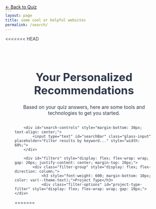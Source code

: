 ```yaml
---
layout: page
title: some cool or helpful websites
permalink: /search/
---
```


<<<<<<< HEAD
<link rel="stylesheet" href="/assets/css/themes.css">

<body>
    <a href="/howtodothat" class="glass-button" style="position: fixed; top: 20px; left: 20px; z-index: 1000;">← Back to Quiz</a>
    <div class="glass-container" style="max-width: 1200px; margin: 0 auto; padding: 30px;">
        <header style="text-align: center; margin-bottom: 30px;">
            <h1 style="color: var(--theme-primary); font-weight: 700; font-size: 2.5em;">Your Personalized Recommendations</h1>
            <p style="color: var(--theme-text-secondary); font-size: 1.1em;">Based on your quiz answers, here are some tools and technologies to get you started.</p>
        </header>

        <div id="search-controls" style="margin-bottom: 30px; text-align: center;">
            <input type="text" id="searchBar" class="glass-input" placeholder="Filter results by keyword..." style="width: 60%;">
        </div>
        
        <div id="filters" style="display: flex; flex-wrap: wrap; gap: 20px; justify-content: center; margin-top: 20px;">
            <div class="filter-group" style="display: flex; flex-direction: column;">
                <h3 style="font-weight: 600; margin-bottom: 10px; color: var(--theme-text);">Project Type</h3>
                <div class="filter-options" id="project-type-filter" style="display: flex; flex-wrap: wrap; gap: 10px;"></div>
=======
<!DOCTYPE html>
<html lang="en">
<head>
    <meta charset="UTF-8">
    <meta name="viewport" content="width=device-width, initial-scale=1.0">
    <title>Search - eosyn</title>
    <style>
        :root {
            /* Primary Color Palette */
            --primary-purple: #667eea;
            --primary-pink: #f093fb;
            --accent-blue: #4facfe;
            --accent-green: #43e97b;
            --accent-orange: #fa709a;
            
            /* Background Gradients */
            --gradient-primary: linear-gradient(135deg, var(--primary-purple) 0%, var(--primary-pink) 100%);
            --gradient-secondary: linear-gradient(135deg, var(--accent-blue) 0%, var(--accent-green) 100%);
            --gradient-warm: linear-gradient(135deg, var(--accent-orange) 0%, var(--primary-pink) 100%);
            
            /* Text Colors */
            --text-primary: #2d3748;
            --text-secondary: #4a5568;
            --text-light: #718096;
            --text-white: #ffffff;
            
            /* Background Colors */
            --bg-primary: #ffffff;
            --bg-secondary: #f7fafc;
            --bg-accent: #edf2f7;
            
            /* Border Colors */
            --border-primary: #e2e8f0;
            --border-accent: #cbd5e0;
            --border-pink: #ffb6c1;
            
            /* Shadow Colors */
            --shadow-light: rgba(0, 0, 0, 0.1);
            --shadow-medium: rgba(0, 0, 0, 0.2);
            --shadow-heavy: rgba(0, 0, 0, 0.3);
            
            /* Glass Effects */
            --glass-bg: rgba(255, 255, 255, 0.25);
            --glass-border: rgba(255, 255, 255, 0.3);
            --glass-shadow: rgba(0, 0, 0, 0.1);
            --text-accent: #667eea;
            
            /* Advanced Glass Effects */
            --glass-bevel: rgba(255, 255, 255, 0.4);
            --glass-inner-shadow: rgba(0, 0, 0, 0.1);
            --glass-highlight: rgba(255, 255, 255, 0.6);
            --glass-gradient-1: linear-gradient(135deg, rgba(255, 255, 255, 0.3) 0%, rgba(255, 255, 255, 0.1) 50%, rgba(255, 255, 255, 0.05) 100%);
            --glass-gradient-2: linear-gradient(45deg, rgba(255, 255, 255, 0.2) 0%, rgba(255, 255, 255, 0.05) 100%);
            --glass-gradient-3: linear-gradient(225deg, rgba(255, 255, 255, 0.15) 0%, rgba(255, 255, 255, 0.02) 100%);
            
            /* Chromatic Colors */
            --chromatic-purple: #667eea;
            --chromatic-pink: #f093fb;
            --chromatic-blue: #4facfe;
            --chromatic-green: #43e97b;
            --chromatic-orange: #fa709a;
            
            /* Gradient Colors */
            --gradient-delicious: linear-gradient(135deg, #ffd700 0%, #ffed4e 100%);
            --gradient-celestial: linear-gradient(135deg, #4fc3f7 0%, #29b6f6 100%);
            --gradient-aurora: linear-gradient(135deg, #ff6b6b 0%, #ffa726 100%);
            --gradient-retro: linear-gradient(135deg, #ff8a65 0%, #ff5722 100%);
            --gradient-zen: linear-gradient(135deg, #8bc34a 0%, #ff9800 100%);
            --gradient-eco: linear-gradient(135deg, #ff9800 0%, #ff5722 100%);
            --gradient-neon: linear-gradient(135deg, #ff5722 0%, #ff9800 100%);
        }

        /* Theme: C - Cosmic (Dark Theme) */
        [data-theme="c"] {
            --primary-purple: #667eea;
            --primary-pink: #f093fb;
            --accent-blue: #4facfe;
            --accent-green: #43e97b;
            --accent-orange: #fa709a;
            --text-primary: #ffffff;
            --text-secondary: #e0e0e0;
            --text-light: #bdbdbd;
            --bg-primary: #0a0a0a;
            --bg-secondary: #1a1a1a;
            --bg-accent: #2d2d2d;
            --border-primary: #404040;
            --border-accent: #555555;
            --gradient-primary: linear-gradient(135deg, #667eea 0%, #f093fb 100%);
            --gradient-secondary: linear-gradient(135deg, #4facfe 0%, #43e97b 100%);
            --border-pink: #f093fb;
            --text-accent: #667eea;
            --glass-bg: rgba(102, 126, 234, 0.25);
            --glass-border: rgba(102, 126, 234, 0.3);
            --text-white: #ffffff;
        }

        /* Theme: A - Aurora */
        [data-theme="a"] {
            --primary-purple: #ff6b6b;
            --primary-pink: #ffa726;
            --accent-blue: #ff7043;
            --accent-green: #ffb74d;
            --accent-orange: #ff8a65;
            --gradient-primary: linear-gradient(135deg, #ff6b6b 0%, #ffa726 100%);
            --gradient-secondary: linear-gradient(135deg, #ff7043 0%, #ffb74d 100%);
            --border-pink: #ffa726;
            --text-accent: #ff6b6b;
            --glass-bg: rgba(255, 107, 107, 0.25);
            --glass-border: rgba(255, 107, 107, 0.3);
            --text-primary: #2d3748;
            --text-secondary: #4a5568;
            --text-light: #718096;
            --text-white: #ffffff;
        }

        /* Theme: R - Rainbow */
        [data-theme="r"] {
            --primary-purple: #4fc3f7;
            --primary-pink: #29b6f6;
            --accent-blue: #26c6da;
            --accent-green: #4dd0e1;
            --accent-orange: #00bcd4;
            --gradient-primary: linear-gradient(135deg, #4fc3f7 0%, #29b6f6 100%);
            --gradient-secondary: linear-gradient(135deg, #26c6da 0%, #4dd0e1 100%);
            --border-pink: #29b6f6;
            --text-accent: #4fc3f7;
            --glass-bg: rgba(79, 195, 247, 0.25);
            --glass-border: rgba(79, 195, 247, 0.3);
            --text-primary: #2d3748;
            --text-secondary: #4a5568;
            --text-light: #718096;
            --text-white: #ffffff;
        }

        /* Theme: Z - Zenith */
        [data-theme="z"] {
            --primary-purple: #66bb6a;
            --primary-pink: #81c784;
            --accent-blue: #4caf50;
            --accent-green: #66bb6a;
            --accent-orange: #8bc34a;
            --gradient-primary: linear-gradient(135deg, #66bb6a 0%, #81c784 100%);
            --gradient-secondary: linear-gradient(135deg, #4caf50 0%, #66bb6a 100%);
            --border-pink: #81c784;
            --text-accent: #66bb6a;
            --glass-bg: rgba(102, 187, 106, 0.25);
            --glass-border: rgba(102, 187, 106, 0.3);
            --text-primary: #2d3748;
            --text-secondary: #4a5568;
            --text-light: #718096;
            --text-white: #ffffff;
        }

        /* Theme: E - Eclipse */
        [data-theme="e"] {
            --primary-purple: #9c27b0;
            --primary-pink: #e91e63;
            --accent-blue: #3f51b5;
            --accent-green: #4caf50;
            --accent-orange: #ff9800;
            --text-primary: #ffffff;
            --text-secondary: #e0e0e0;
            --text-light: #bdbdbd;
            --bg-primary: #1a1a1a;
            --bg-secondary: #2d2d2d;
            --bg-accent: #404040;
            --border-primary: #404040;
            --border-accent: #555555;
            --gradient-primary: linear-gradient(135deg, #9c27b0 0%, #e91e63 100%);
            --gradient-secondary: linear-gradient(135deg, #3f51b5 0%, #4caf50 100%);
            --border-pink: #e91e63;
            --text-accent: #e91e63;
            --glass-bg: rgba(233, 30, 99, 0.25);
            --glass-border: rgba(233, 30, 99, 0.3);
            --text-white: #ffffff;
        }

        /* Theme: N - Nebula */
        [data-theme="n"] {
            --primary-purple: #ff5722;
            --primary-pink: #ff9800;
            --accent-blue: #ff5722;
            --accent-green: #ff9800;
            --accent-orange: #ff5722;
            --gradient-primary: linear-gradient(135deg, #ff5722 0%, #ff9800 100%);
            --gradient-secondary: linear-gradient(135deg, #ff9800 0%, #ff5722 100%);
            --border-pink: #ff9800;
            --text-accent: #ff5722;
            --glass-bg: rgba(255, 87, 34, 0.25);
            --glass-border: rgba(255, 87, 34, 0.3);
            --text-primary: #2d3748;
            --text-secondary: #4a5568;
            --text-light: #718096;
            --text-white: #ffffff;
        }

        body {
            font-family: 'Segoe UI', Tahoma, Geneva, Verdana, sans-serif;
            margin: 0;
            padding: 20px;
            background: var(--gradient-primary);
            min-height: 100vh;
            color: var(--text-primary);
            transition: all 0.3s ease;
        }

        .container {
            max-width: 1200px;
            margin: 0 auto;
            background: var(--bg-primary);
            border-radius: 20px;
            padding: 30px;
            box-shadow: 0 20px 40px var(--shadow-medium);
            backdrop-filter: blur(10px);
            border: 1px solid rgba(255, 255, 255, 0.2);
            transition: all 0.3s ease;
        }

        .header {
            text-align: center;
            margin-bottom: 30px;
            background: var(--bg-secondary);
            border-radius: 20px;
            padding: 30px;
            border: 2px solid var(--border-primary);
            box-shadow: 0 10px 30px var(--shadow-medium);
            backdrop-filter: blur(10px);
        }

        .header h1 {
            color: var(--primary-purple);
            margin-bottom: 10px;
            background: var(--gradient-primary);
            -webkit-background-clip: text;
            -webkit-text-fill-color: transparent;
            background-clip: text;
            font-weight: 700;
            font-size: 2.5em;
        }

        .header p {
            color: var(--text-secondary);
            font-size: 1.1em;
            margin: 0;
        }

        .back-link {
            position: fixed;
            top: 20px;
            left: 20px;
            color: var(--text-white);
            text-decoration: none;
            font-size: 16px;
            background: var(--shadow-heavy);
            padding: 12px 20px;
            border-radius: 25px;
            transition: all 0.3s ease;
            backdrop-filter: blur(10px);
            border: 1px solid rgba(255, 255, 255, 0.2);
            z-index: 1000;
        }

        .back-link:hover {
            background: var(--gradient-primary);
            transform: translateY(-2px);
            box-shadow: 0 8px 20px var(--shadow-medium);
        }

        .search-section {
            margin-bottom: 30px;
        }

        .search-bar {
            width: 100%;
            padding: 12px 20px;
            border: 2px solid var(--glass-border);
            border-radius: 25px;
            font-size: 16px;
            background: var(--glass-bg);
            backdrop-filter: blur(10px);
            color: var(--text-primary);
            transition: all 0.3s ease;
            box-shadow: 0 4px 15px rgba(0, 0, 0, 0.1);
        }

        .search-bar:focus {
            outline: none;
            border-color: var(--text-accent);
            box-shadow: 0 0 0 3px rgba(102, 126, 234, 0.2);
            background: var(--glass-bg);
        }

        .search-bar::placeholder {
            color: var(--text-light);
        }

        .filters {
            display: flex;
            flex-wrap: wrap;
            gap: 15px;
            margin: 20px 0;
        }

        .filter-group {
            display: flex;
            align-items: center;
            gap: 8px;
            background: var(--glass-bg);
            padding: 8px 12px;
            border-radius: 20px;
            border: 1px solid var(--glass-border);
            backdrop-filter: blur(10px);
            transition: all 0.3s ease;
            box-shadow: 0 2px 10px rgba(0, 0, 0, 0.1);
        }

        .filter-group:hover {
            transform: translateY(-1px);
            box-shadow: 0 4px 15px rgba(0, 0, 0, 0.15);
            border-color: var(--text-accent);
        }

        .filter-group input[type="checkbox"] {
            accent-color: var(--text-accent);
        }

        .filter-group label {
            color: var(--text-accent);
            font-weight: 500;
            cursor: pointer;
        }

        .difficulty-filters {
            display: flex;
            flex-wrap: wrap;
            gap: 10px;
            margin-bottom: 20px;
        }

        .difficulty-btn {
            padding: 8px 16px;
            font-size: 14px;
            border-radius: 25px;
            cursor: pointer;
            font-weight: 500;
            transition: all 0.3s ease;
            border: 1px solid transparent;
            color: var(--text-white);
            text-shadow: 0 1px 2px rgba(0, 0, 0, 0.2);
            position: relative;
            overflow: hidden;
            box-shadow: 0 5px 15px rgba(0,0,0,0.2), inset 0 -1px 2px rgba(0,0,0,0.3);
            background: var(--gradient-button);
        }

        .difficulty-btn::before {
            content: '';
            position: absolute;
            top: -20px;
            left: -50px;
            width: 30px;
            height: 150%;
            background: linear-gradient(90deg, transparent, rgba(255, 255, 255, 0.4), transparent);
            transform: rotate(25deg);
            transition: all 0.6s ease;
        }
        
        .difficulty-btn:hover::before {
            left: calc(100% + 50px);
        }

        .difficulty-btn:hover {
            transform: translateY(-3px) scale(1.05);
            box-shadow: 0 10px 20px rgba(0, 0, 0, 0.15), inset 0 -1px 2px rgba(0,0,0,0.3);
        }

        .difficulty-btn:active {
            transform: translateY(1px) scale(1);
            box-shadow: 0 2px 5px rgba(0,0,0,0.2), inset 0 2px 5px rgba(0,0,0,0.4);
        }

        .difficulty-btn.active {
            box-shadow: 0 0 0 3px var(--accent), 0 5px 15px rgba(0,0,0,0.2), inset 0 -1px 2px rgba(0,0,0,0.3);
            transform: translateY(1px) scale(1);
        }

        .results-info {
            margin-bottom: 20px;
            color: var(--text-light);
            font-size: 14px;
        }

        .website-grid {
            display: grid;
            grid-template-columns: repeat(auto-fill, minmax(350px, 1fr));
            gap: 20px;
        }

        .website-card {
            border: 1px solid var(--glass-border);
            border-radius: 15px;
            padding: 20px;
            transition: all 0.3s ease;
            background: var(--glass-bg);
            backdrop-filter: blur(10px);
            position: relative;
            overflow: hidden;
            box-shadow: 0 4px 15px rgba(0, 0, 0, 0.1);
        }

        .website-card::before {
            content: '';
            position: absolute;
            top: 0;
            left: -100%;
            width: 100%;
            height: 100%;
            background: linear-gradient(90deg, transparent, rgba(255, 255, 255, 0.1), transparent);
            transition: left 0.6s;
        }

        .website-card:hover::before {
            left: 100%;
        }

        .website-card:hover {
            transform: translateY(-5px);
            box-shadow: 0 15px 35px var(--shadow-medium);
            border-color: var(--text-accent);
            background: var(--glass-bg);
        }

        .website-title {
            font-size: 18px;
            font-weight: 600;
            color: var(--text-primary);
            margin-bottom: 8px;
            text-decoration: none;
        }

        .website-title:hover {
            color: var(--primary-purple);
        }

        .website-description {
            color: var(--text-secondary);
            margin-bottom: 12px;
            line-height: 1.5;
        }

        .website-tags {
            display: flex;
            flex-wrap: wrap;
            gap: 6px;
        }

        .tag {
            background: var(--primary-purple);
            color: var(--text-white);
            padding: 4px 8px;
            border-radius: 12px;
            font-size: 12px;
            font-weight: 500;
        }

        .tag.personal { background: var(--accent-blue); }
        .tag.company { background: var(--accent-green); }
        .tag.tools { background: var(--accent-orange); }

        .difficulty-badge {
            padding: 4px 8px;
            border-radius: 12px;
            font-size: 12px;
            font-weight: 500;
            color: var(--text-white);
        }

        .difficulty-badge.beginner {
            background: #10b981;
        }

        .difficulty-badge.intermediate {
            background: #f59e0b;
        }

        .difficulty-badge.expert {
            background: #ef4444;
        }

        /* Personal Recommendation Styles */
        .personal-recommendation {
            background: linear-gradient(135deg, #ffd700 0%, #ffed4e 100%);
            color: #2d3748;
            padding: 4px 8px;
            border-radius: 12px;
            font-size: 12px;
            font-weight: 600;
            display: inline-flex;
            align-items: center;
            gap: 4px;
        }

        .star-rating {
            display: flex;
            align-items: center;
            gap: 2px;
            margin: 8px 0;
        }

        .star {
            color: #ffd700;
            font-size: 16px;
        }

        .star.empty {
            color: #e2e8f0;
        }

        .personal-review {
            background: var(--bg-accent);
            border-left: 3px solid var(--primary-purple);
            padding: 8px 12px;
            margin: 8px 0;
            border-radius: 0 8px 8px 0;
            font-size: 14px;
            line-height: 1.4;
            color: var(--text-secondary);
        }

        .personal-review::before {
            content: '"';
            font-size: 18px;
            color: var(--primary-purple);
            font-weight: bold;
        }

        .personal-review::after {
            content: '"';
            font-size: 18px;
            color: var(--primary-purple);
            font-weight: bold;
        }

        /* Theme Switcher */
        .theme-switcher {
            position: fixed;
            top: 20px;
            right: 20px;
            background: var(--bg-primary);
            border-radius: 15px;
            padding: 15px;
            box-shadow: 0 10px 30px var(--shadow-medium);
            border: 2px solid var(--border-primary);
            z-index: 1000;
            transition: all 0.3s ease;
            display: flex;
            flex-direction: column;
            align-items: center;
        }

        .gear-button {
            width: 50px;
            height: 50px;
            background: var(--bg-primary);
            border-radius: 50%;
            border: 2px solid var(--border-primary);
            cursor: pointer;
            display: flex;
            align-items: center;
            justify-content: center;
            font-size: 24px;
            color: var(--text-primary);
            transition: all 0.3s ease;
            box-shadow: 0 4px 12px var(--shadow-medium);
            margin-bottom: 10px;
        }

        .gear-button:hover {
            transform: rotate(90deg);
            background: var(--gradient-primary);
            color: var(--text-white);
            border-color: var(--primary-purple);
        }

        .theme-content {
            display: none;
            text-align: center;
        }

        .theme-switcher.show .theme-content {
            display: block;
        }

        .theme-switcher h3 {
            margin: 0 0 10px 0;
            color: var(--text-primary);
            font-size: 14px;
            text-align: center;
        }

        .theme-buttons {
            display: flex;
            gap: 8px;
            flex-wrap: wrap;
            justify-content: center;
            max-width: 200px;
        }

        .theme-btn {
            width: 30px;
            height: 30px;
            border-radius: 50%;
            border: 2px solid var(--border-primary);
            cursor: pointer;
            transition: all 0.3s ease;
            position: relative;
        }

        .theme-btn:hover {
            transform: scale(1.1);
            box-shadow: 0 4px 12px var(--shadow-medium);
        }

        .theme-btn.active {
            border-color: var(--accent);
            box-shadow: 0 0 0 3px var(--accent);
        }

        .theme-btn[data-theme="d"] { background: var(--gradient-delicious); }
        .theme-btn[data-theme="c"] { background: var(--gradient-celestial); }
        .theme-btn[data-theme="a"] { background: var(--gradient-aurora); }
        .theme-btn[data-theme="r"] { background: var(--gradient-retro); }
        .theme-btn[data-theme="z"] { background: var(--gradient-zen); }
        .theme-btn[data-theme="e"] { background: var(--gradient-eco); }
        .theme-btn[data-theme="n"] { background: var(--gradient-neon); }

        /* Cookie Consent */
        .cookie-consent {
            position: fixed;
            bottom: 20px;
            left: 20px;
            right: 20px;
            background: var(--bg-primary);
            border-radius: 15px;
            padding: 20px;
            box-shadow: 0 10px 30px var(--shadow-medium);
            border: 2px solid var(--border-primary);
            z-index: 1001;
            max-width: 500px;
            margin: 0 auto;
            display: none;
        }

        .cookie-consent.show {
            display: block;
        }

        .cookie-consent h3 {
            margin: 0 0 10px 0;
            color: var(--text-primary);
            font-size: 16px;
        }

        .cookie-consent p {
            margin: 0 0 15px 0;
            color: var(--text-secondary);
            font-size: 14px;
            line-height: 1.5;
        }

        .cookie-buttons {
            display: flex;
            gap: 10px;
            justify-content: flex-end;
        }

        .cookie-btn {
            padding: 8px 16px;
            font-size: 14px;
            border-radius: 25px;
            cursor: pointer;
            font-weight: 500;
            transition: all 0.3s ease;
            border: 1px solid transparent;
            color: var(--text-white);
            text-shadow: 0 1px 2px rgba(0, 0, 0, 0.2);
            position: relative;
            overflow: hidden;
            box-shadow: 0 5px 15px rgba(0,0,0,0.2), inset 0 -1px 2px rgba(0,0,0,0.3);
        }

        .cookie-btn::before {
            content: '';
            position: absolute;
            top: -20px;
            left: -50px;
            width: 30px;
            height: 150%;
            background: linear-gradient(90deg, transparent, rgba(255, 255, 255, 0.4), transparent);
            transform: rotate(25deg);
            transition: all 0.6s ease;
        }

        .cookie-btn:hover::before {
            left: calc(100% + 50px);
        }

        .cookie-btn:hover {
            transform: translateY(-3px) scale(1.05);
            box-shadow: 0 10px 20px rgba(0, 0, 0, 0.15), inset 0 -1px 2px rgba(0,0,0,0.3);
        }
        
        .cookie-btn:active {
            transform: translateY(1px) scale(1);
            box-shadow: 0 2px 5px rgba(0,0,0,0.2), inset 0 2px 5px rgba(0,0,0,0.4);
        }

        .cookie-btn.accept {
            background: var(--gradient-button);
        }

        .cookie-btn.reject {
            background: var(--bg-secondary);
            color: var(--text-primary);
            border: 2px solid var(--border-primary);
        }

        .cookie-btn:hover {
            transform: translateY(-2px);
            box-shadow: 0 4px 12px var(--shadow-medium);
        }

        @media (max-width: 768px) {
            .container {
                padding: 20px;
                margin: 10px;
            }
            
            .header {
                padding: 20px;
                margin-bottom: 20px;
            }
            
            .header h1 {
                font-size: 2em;
            }
            
            .website-grid {
                grid-template-columns: 1fr;
            }
            
            .theme-switcher {
                top: 10px;
                right: 10px;
                padding: 10px;
            }
            
            .gear-button {
                width: 45px;
                height: 45px;
                font-size: 20px;
            }
            
            .theme-buttons {
                gap: 5px;
                max-width: 180px;
            }
            
            .theme-btn {
                width: 25px;
                height: 25px;
            }
            
            .back-link {
                top: 10px;
                left: 10px;
                font-size: 14px;
                padding: 10px 15px;
            }
            
            .cookie-consent {
                left: 10px;
                right: 10px;
                bottom: 10px;
            }
            
            .cookie-buttons {
                flex-direction: column;
            }
        }

        /* Starfield Background */
        .starfield-container {
            position: fixed;
            top: 0;
            left: 0;
            width: 100%;
            height: 100%;
            z-index: -1;
            pointer-events: none;
            overflow: hidden;
        }

        .starfield-image {
            position: absolute;
            top: 0;
            left: 0;
            width: 100%;
            height: 100%;
            object-fit: cover;
            opacity: 0;
            transition: opacity 0.5s ease;
        }

        .starfield-image[data-image="stars"] {
            opacity: 0.05;
        }

        /* Theme-specific starfield images */
        [data-theme="c"] .starfield-image[data-image="stars"],
        [data-theme="a"] .starfield-image[data-image="clouds1"],
        [data-theme="r"] .starfield-image[data-image="clouds2"],
        [data-theme="e"] .starfield-image[data-image="clouds4"],
        [data-theme="z"] .starfield-image[data-image="stars"],
        [data-theme="n"] .starfield-image[data-image="stars"] {
            opacity: 0.05;
        }

        .starfield-image {
            opacity: 0;
        }

        /* Ticker Sections */
        .ticker-section {
            background: var(--glass-bg);
            border: 2px solid var(--glass-border);
            border-radius: 15px;
            padding: 20px;
            margin-bottom: 30px;
            backdrop-filter: blur(10px);
            position: relative;
            overflow: hidden;
            box-shadow: 0 4px 15px rgba(0, 0, 0, 0.1);
        }

        .ticker-section::before {
            content: '';
            position: absolute;
            top: 0;
            left: -100%;
            width: 100%;
            height: 100%;
            background: linear-gradient(90deg, transparent, rgba(255, 255, 255, 0.05), transparent);
            transition: left 0.8s;
        }

        .ticker-section:hover::before {
            left: 100%;
        }

        .ticker-section h3 {
            color: var(--text-accent);
            margin-bottom: 15px;
            font-size: 1.2rem;
            display: flex;
            align-items: center;
            gap: 10px;
            font-weight: 600;
        }

        .ticker-container {
            overflow: hidden;
            position: relative;
            height: 60px;
        }

        .ticker-track {
            display: flex;
            animation: ticker 30s linear infinite;
            gap: 40px;
        }

        .ticker-track:hover {
            animation-play-state: paused;
        }

        .ticker-item {
            background: var(--glass-bg);
            color: var(--text-accent);
            padding: 8px 16px;
            border-radius: 20px;
            white-space: nowrap;
            font-size: 14px;
            font-weight: 500;
            text-decoration: none;
            transition: all 0.3s ease;
            border: 1px solid var(--glass-border);
            backdrop-filter: blur(10px);
            position: relative;
            overflow: hidden;
            box-shadow: 0 4px 15px rgba(0, 0, 0, 0.1);
        }

        .ticker-item::before {
            content: '';
            position: absolute;
            top: 0;
            left: -100%;
            width: 100%;
            height: 100%;
            background: linear-gradient(90deg, transparent, rgba(255, 255, 255, 0.2), transparent);
            transition: left 0.5s;
        }

        .ticker-item:hover::before {
            left: 100%;
        }

        .ticker-item:hover {
            transform: translateY(-2px);
            box-shadow: 0 8px 20px var(--shadow-medium);
            background: var(--glass-bg);
            color: var(--text-primary);
            border-color: var(--text-accent);
        }

        @keyframes ticker {
            0% { transform: translateX(100%); }
            100% { transform: translateX(-100%); }
        }

        .ticker-track.social {
            animation-duration: 25s;
        }

        .ticker-track.forums {
            animation-duration: 35s;
        }
    </style>
</head>
<body>
    <!-- Starfield Background -->
    <div class="starfield-container">
        <img src="https://upload.wikimedia.org/wikipedia/commons/e/e4/StarfieldSimulation.gif" alt="Starfield Simulation" class="starfield-image" data-image="stars">
        <img src="https://i.pinimg.com/originals/60/ad/28/60ad28e7dfa78920e0bbf782053b040a.gif" alt="Animated GIF" class="starfield-image" data-image="clouds1">
        <img src="https://i.pinimg.com/originals/74/8e/75/748e75ec3a7fe0b13bff7c282b458e3e.gif" alt="Animated GIF" class="starfield-image" data-image="clouds2">
        <img src="https://i.gifer.com/23dZ.gif" alt="Animated GIF" class="starfield-image" data-image="clouds4">
    </div>

    <a href="/" class="back-link">← Back to Home</a>
    
    <div class="container">
        <div class="header">
            <h1 class="chromatic-text">Discover</h1>
            <p>Find interesting websites and tools</p>
        </div>

        <div class="search-section">
            <input type="text" class="search-bar" id="searchBar" placeholder="Search websites...">
            
            <div class="filters">
                <div class="filter-group">
                    <input type="checkbox" id="personal" checked>
                    <label for="personal">Personal</label>
                </div>
                <div class="filter-group">
                    <input type="checkbox" id="company" checked>
                    <label for="company">Company</label>
                </div>
                <div class="filter-group">
                    <input type="checkbox" id="tools" checked>
                    <label for="tools">Tools</label>
                </div>
                <div class="filter-group">
                    <input type="checkbox" id="documentation" checked>
                    <label for="documentation">Documentation</label>
                </div>
                <div class="filter-group">
                    <input type="checkbox" id="repository" checked>
                    <label for="repository">Repository</label>
                </div>
                <div class="filter-group">
                    <input type="checkbox" id="personalRecommendation">
                    <label for="personalRecommendation">Has eosyn used this?</label>
                </div>
>>>>>>> d9edde2bf9ec4a8cd666404e256a939608e51d95
            </div>
            <div class="filter-group" style="display: flex; flex-direction: column;">
                <h3 style="font-weight: 600; margin-bottom: 10px; color: var(--theme-text);">Features</h3>
                <div class="filter-options" id="features-filter" style="display: flex; flex-wrap: wrap; gap: 10px;"></div>
            </div>
            <div class="filter-group" style="display: flex; flex-direction: column;">
                <h3 style="font-weight: 600; margin-bottom: 10px; color: var(--theme-text);">Learning Style</h3>
                <div class="filter-options" id="learning-style-filter" style="display: flex; flex-wrap: wrap; gap: 10px;"></div>
            </div>
            <div class="filter-group" style="display: flex; flex-direction: column;">
                <h3 style="font-weight: 600; margin-bottom: 10px; color: var(--theme-text);">Results Speed</h3>
                <div class="filter-options" id="results-speed-filter" style="display: flex; flex-wrap: wrap; gap: 10px;"></div>
            </div>
        </div>

<<<<<<< HEAD
        <div id="results-container" style="display: grid; grid-template-columns: repeat(auto-fill, minmax(300px, 1fr)); gap: 25px;">
            <!-- Results will be dynamically inserted here -->
=======
        <!-- Social Websites Ticker -->
        <div class="ticker-section">
            <h3>Social Websites</h3>
            <div class="ticker-container">
                <div class="ticker-track social">
                    <a href="https://twitter.com" class="ticker-item" target="_blank">Twitter</a>
                    <a href="https://discord.com" class="ticker-item" target="_blank">Discord</a>
                    <a href="https://youtube.com" class="ticker-item" target="_blank">YouTube</a>
                    <a href="https://twitch.tv" class="ticker-item" target="_blank">Twitch</a>
                    <a href="https://github.com" class="ticker-item" target="_blank">GitHub</a>
                    <a href="https://dev.to" class="ticker-item" target="_blank">Dev.to</a>
                    <a href="https://dribbble.com" class="ticker-item" target="_blank">Dribbble</a>
                    <a href="https://behance.net" class="ticker-item" target="_blank">Behance</a>
                    <a href="https://pinterest.com" class="ticker-item" target="_blank">Pinterest</a>
                    <a href="https://medium.com" class="ticker-item" target="_blank">Medium</a>
                    <a href="https://hashnode.com" class="ticker-item" target="_blank">Hashnode</a>
                </div>
            </div>
        </div>

        <!-- Forums Ticker -->
        <div class="ticker-section">
            <h3>Forums & Communities</h3>
            <div class="ticker-container">
                <div class="ticker-track forums">
                    <a href="https://stackoverflow.com" class="ticker-item" target="_blank">Stack Overflow</a>
                    <a href="https://reddit.com/r/art" class="ticker-item" target="_blank">r/art</a>
                </div>
            </div>
        </div>

        <div class="website-grid" id="websiteGrid">
            <!-- Websites will be populated here -->
        </div>
    </div>


    <!-- Cookie Consent -->
    <div class="cookie-consent" id="cookieConsent">
        <h3>Cookie Notice</h3>
        <p>This website uses cookies to save your theme preference and improve your experience. We only store your theme choice and don't track any personal information.</p>
        <div class="cookie-buttons">
            <button class="cookie-btn reject" onclick="rejectCookies()">Reject</button>
            <button class="cookie-btn accept" onclick="acceptCookies()">Accept</button>
>>>>>>> d9edde2bf9ec4a8cd666404e256a939608e51d95
        </div>
    </div>

    <script>
<<<<<<< HEAD
        const toolsData = [
            // Your tools data here
        ];
=======
    // list of websites, not really a "database" xdddd -eos


    
    const websites = [
        {
            title: "GitHub",
            description: "The world's leading software development platform",
            url: "https://github.com",
            tags: ["tools", "company", "documentation"],
            difficulty: "beginner",
            functions: ["code-storage", "version-control", "collaboration", "project-management", "open-source", "deployment", "ci-cd", "code-review"],
            personalRecommendation: false,
            starRating: null,
            personalReview: null
        },
        {
            title: "Stack Overflow",
            description: "Where developers learn, share, & build careers",
            url: "https://stackoverflow.com",
            tags: ["tools", "company", "documentation"],
            difficulty: "beginner",
            functions: ["q&a", "problem-solving", "learning", "community", "debugging", "troubleshooting", "code-examples"],
            personalRecommendation: false,
            starRating: null,
            personalReview: null
        },
        {
            title: "CSS-Tricks",
            description: "Tips, tricks, and techniques for CSS",
            url: "https://css-tricks.com",
            tags: ["personal", "tools", "documentation"],
            difficulty: "beginner",
            functions: ["css-learning", "tutorials", "examples", "reference", "frontend", "styling", "layout", "responsive-design"],
            personalRecommendation: false,
            starRating: null,
            personalReview: null
        },
        {
            title: "Smashing Magazine",
            description: "For professional web designers and developers",
            url: "https://www.smashingmagazine.com",
            tags: ["company", "tools", "documentation"],
            difficulty: "intermediate",
            functions: ["web-design", "tutorials", "articles", "resources", "ux-ui", "accessibility", "performance", "best-practices"],
            personalRecommendation: false,
            starRating: null,
            personalReview: null
        },
        {
            title: "A List Apart",
            description: "For people who make websites",
            url: "https://alistapart.com",
            tags: ["company", "tools", "documentation"],
            difficulty: "intermediate",
            functions: ["web-standards", "best-practices", "articles", "learning", "accessibility", "semantic-html", "css", "javascript"]
        },
        {
            title: "Codrops",
            description: "Creative front-end resources and inspiration",
            url: "https://tympanus.net/codrops",
            tags: ["personal", "tools", "documentation"],
            difficulty: "expert",
            functions: ["inspiration", "experiments", "tutorials", "creative-coding", "animations", "interactions", "css-effects", "javascript-effects"]
        },
        {
            title: "Figma",
            description: "The collaborative interface design tool",
            url: "https://www.figma.com",
            tags: ["company", "tools"],
            difficulty: "beginner",
            functions: ["design", "prototyping", "collaboration", "ui-ux", "wireframing", "design-systems", "components", "plugins"]
        },
        {
            title: "Notion",
            description: "All-in-one workspace for notes, docs, and collaboration",
            url: "https://www.notion.so",
            tags: ["company", "tools"],
            difficulty: "beginner",
            functions: ["note-taking", "project-management", "collaboration", "organization", "documentation", "databases", "templates", "knowledge-base"]
        },
        {
            title: "Linear",
            description: "Issue tracking tool for high-performance teams",
            url: "https://linear.app",
            tags: ["company", "tools"],
            difficulty: "beginner",
            functions: ["project-management", "issue-tracking", "team-collaboration", "roadmaps", "sprints", "kanban", "agile"]
        },
        {
            title: "W3Schools",
            description: "Web development learning platform with tutorials and references",
            url: "https://www.w3schools.com",
            tags: ["tools", "company", "documentation"],
            difficulty: "beginner",
            functions: ["learning", "tutorials", "reference", "examples", "html", "css", "javascript", "sql", "python", "php"]
        },
        {
            title: "freeCodeCamp",
            description: "Learn to code for free with interactive tutorials",
            url: "https://www.freecodecamp.org",
            tags: ["tools", "company", "documentation"],
            difficulty: "intermediate",
            functions: ["learning", "interactive-tutorials", "certification", "projects", "html-css", "javascript", "react", "nodejs", "databases"]
        },
        {
            title: "MDN Web Docs",
            description: "The Mozilla Developer Network - comprehensive web documentation",
            url: "https://developer.mozilla.org",
            tags: ["tools", "company", "documentation"],
            difficulty: "intermediate",
            functions: ["documentation", "reference", "tutorials", "web-standards", "html", "css", "javascript", "apis", "web-apis"]
        },
        {
            title: "React Documentation",
            description: "Official React documentation and tutorials",
            url: "https://react.dev",
            tags: ["tools", "company", "documentation"],
            difficulty: "intermediate",
            functions: ["documentation", "tutorials", "examples", "reference", "react", "hooks", "components", "state-management"]
        },
        {
            title: "Vue.js",
            description: "Progressive JavaScript framework",
            url: "https://vuejs.org",
            tags: ["tools", "company", "documentation"],
            difficulty: "intermediate",
            functions: ["framework", "documentation", "tutorials", "examples", "vue", "components", "composition-api", "ecosystem"]
        },
        {
            title: "TypeScript",
            description: "Typed JavaScript for better development",
            url: "https://www.typescriptlang.org",
            tags: ["tools", "company", "documentation"],
            difficulty: "intermediate",
            functions: ["programming-language", "type-safety", "documentation", "compiler", "javascript", "static-analysis", "ide-support", "refactoring"]
        },
        {
            title: "Vercel",
            description: "Frontend deployment platform",
            url: "https://vercel.com",
            tags: ["tools", "company"],
            difficulty: "beginner",
            functions: ["deployment", "hosting", "serverless", "ci-cd", "edge-functions", "domains", "analytics", "preview-deployments"]
        },
        {
            title: "Netlify",
            description: "Web hosting and deployment platform",
            url: "https://netlify.com",
            tags: ["tools", "company"],
            difficulty: "beginner",
            functions: ["deployment", "hosting", "forms", "cms", "functions", "redirects", "headers", "build-tools"]
        },
        {
            title: "Firebase",
            description: "Backend-as-a-Service by Google",
            url: "https://firebase.google.com",
            tags: ["tools", "company"],
            difficulty: "intermediate",
            functions: ["backend-as-a-service", "authentication", "database", "hosting", "cloud-functions", "analytics", "messaging", "storage"]
        },
        {
            title: "MongoDB",
            description: "Document database for modern applications",
            url: "https://www.mongodb.com",
            tags: ["tools", "company", "documentation"],
            difficulty: "intermediate",
            functions: ["database", "nosql", "data-storage", "scalability", "aggregation", "indexing", "replication", "sharding"]
        },
        {
            title: "Node.js",
            description: "JavaScript runtime for server-side development",
            url: "https://nodejs.org",
            tags: ["tools", "company", "documentation"],
            difficulty: "intermediate",
            functions: ["runtime", "server-side", "npm", "javascript", "event-driven", "non-blocking", "package-management", "ecosystem"]
        },
        {
            title: "Express.js",
            description: "Web framework for Node.js",
            url: "https://expressjs.com",
            tags: ["tools", "company", "documentation"],
            difficulty: "intermediate",
            functions: ["web-framework", "api", "middleware", "routing", "nodejs", "http-server", "static-files", "templating"]
        },
        {
            title: "Next.js",
            description: "React framework for production",
            url: "https://nextjs.org",
            tags: ["tools", "company", "documentation"],
            difficulty: "expert",
            functions: ["react-framework", "ssr", "ssg", "routing", "api-routes", "image-optimization", "performance", "deployment"]
        },
        {
            title: "Tailwind CSS",
            description: "Utility-first CSS framework",
            url: "https://tailwindcss.com",
            tags: ["tools", "company", "documentation"],
            difficulty: "beginner",
            functions: ["css-framework", "utility-classes", "responsive-design", "customization", "components", "dark-mode", "purge-css", "jit-compiler"]
        },
        {
            title: "Git",
            description: "Version control system",
            url: "https://git-scm.com",
            tags: ["tools", "company", "documentation"],
            difficulty: "intermediate",
            functions: ["version-control", "collaboration", "branching", "history", "merging", "stashing", "rebase", "hooks"]
        },
        {
            title: "Postman",
            description: "API development platform",
            url: "https://www.postman.com",
            tags: ["tools", "company"],
            difficulty: "beginner",
            functions: ["api", "testing", "development", "documentation", "collections", "environments", "automation", "collaboration"]
        },
        {
            title: "Can I Use",
            description: "Browser compatibility tables",
            url: "https://caniuse.com",
            tags: ["tools", "personal"],
            difficulty: "beginner",
            functions: ["browser-support", "compatibility", "reference", "web-standards", "css", "javascript", "html", "apis"]
        },
        {
            title: "Web.dev",
            description: "Modern web development guide by Google",
            url: "https://web.dev",
            tags: ["tools", "company", "documentation"],
            difficulty: "intermediate",
            functions: ["web-development", "performance", "pwa", "accessibility", "seo", "best-practices", "tutorials", "analysis"]
        },
        {
            title: "Angular",
            description: "Full-featured framework for building applications",
            url: "https://angular.io",
            tags: ["tools", "company", "documentation"],
            difficulty: "expert",
            functions: ["framework", "documentation", "tutorials", "cli-tools", "typescript", "dependency-injection", "routing", "forms"]
        },
        {
            title: "Flutter",
            description: "Cross-platform UI toolkit",
            url: "https://flutter.dev",
            tags: ["tools", "company", "documentation"],
            difficulty: "expert",
            functions: ["mobile-development", "cross-platform", "ui-framework", "hot-reload", "dart", "widgets", "state-management", "packages"]
        },
        {
            title: "Socket.io",
            description: "Real-time communication library",
            url: "https://socket.io",
            tags: ["tools", "company", "documentation"],
            difficulty: "expert",
            functions: ["real-time", "websockets", "communication", "api", "chat", "gaming", "collaboration", "live-updates"]
        },
        {
            title: "PostgreSQL",
            description: "Advanced open-source database",
            url: "https://www.postgresql.org",
            tags: ["tools", "company", "documentation"],
            difficulty: "intermediate",
            functions: ["database", "sql", "data-storage", "scalability", "acid-compliance", "json-support", "full-text-search", "extensions"]
        },
        {
            title: "Tauri",
            description: "Desktop app framework",
            url: "https://tauri.app",
            tags: ["tools", "company", "documentation"],
            difficulty: "expert",
            functions: ["desktop-apps", "cross-platform", "performance", "security", "rust", "webview", "native-apis", "bundling"]
        },
        {
            title: "Electron",
            description: "Cross-platform desktop apps with web technologies",
            url: "https://www.electronjs.org",
            tags: ["tools", "company", "documentation"],
            difficulty: "expert",
            functions: ["desktop-apps", "cross-platform", "web-technologies", "packaging", "distribution", "auto-updater", "native-modules", "chromium"]
        },
        {
            title: "Docker",
            description: "Containerization platform",
            url: "https://www.docker.com",
            tags: ["tools", "company", "documentation"],
            difficulty: "expert",
            functions: ["containerization", "deployment", "devops", "microservices", "orchestration", "images", "volumes", "networking"]
        },
        {
            title: "AWS",
            description: "Cloud computing platform",
            url: "https://aws.amazon.com",
            tags: ["tools", "company", "documentation"],
            difficulty: "expert",
            functions: ["cloud-computing", "hosting", "storage", "ai-ml", "serverless", "containers", "databases", "security"]
        },
        {
            title: "Google Cloud",
            description: "Cloud computing services",
            url: "https://cloud.google.com",
            tags: ["tools", "company", "documentation"],
            difficulty: "expert",
            functions: ["cloud-computing", "hosting", "storage", "ai-ml", "kubernetes", "bigquery", "firestore", "functions"]
        },
        {
            title: "Unity",
            description: "Game development platform",
            url: "https://unity.com",
            tags: ["tools", "company", "documentation"],
            difficulty: "expert",
            functions: ["game-development", "3d", "2d", "cross-platform", "physics", "animation", "audio", "asset-store"]
        },
        {
            title: "Unreal Engine",
            description: "3D creation tool for games and visualization",
            url: "https://www.unrealengine.com",
            tags: ["tools", "company", "documentation"],
            difficulty: "expert",
            functions: ["game-development", "3d", "visualization", "vr-ar", "blueprints", "materials", "lighting", "cinematics"]
        },
        {
            title: "CodePen",
            description: "Frontend code playground",
            url: "https://codepen.io",
            tags: ["tools", "personal"],
            difficulty: "beginner",
            functions: ["code-editor", "frontend", "css", "javascript", "html", "inspiration", "showcase", "learning"]
        },
        {
            title: "Glitch",
            description: "Friendly coding community and platform",
            url: "https://glitch.com",
            tags: ["tools", "company"],
            difficulty: "beginner",
            functions: ["code-editor", "deployment", "collaboration", "learning", "web-development", "javascript", "nodejs", "community"]
        },
        {
            title: "Replit",
            description: "Collaborative browser IDE",
            url: "https://replit.com",
            tags: ["tools", "company"],
            difficulty: "beginner",
            functions: ["code-editor", "deployment", "collaboration", "learning", "web-development", "python", "javascript", "education"]
        },
        {
            title: "Stripe",
            description: "Payment processing platform",
            url: "https://stripe.com",
            tags: ["tools", "company", "documentation"],
            difficulty: "intermediate",
            functions: ["payments", "e-commerce", "api", "security", "subscriptions", "invoicing", "taxes", "fraud-prevention"]
        },
        {
            title: "Expo",
            description: "React Native platform",
            url: "https://expo.dev",
            tags: ["tools", "company", "documentation"],
            difficulty: "expert",
            functions: ["mobile-development", "react-native", "deployment", "testing", "sdk", "cli", "ejected", "managed-workflow"]
        },
        {
            title: "Cursor",
            description: "AI-powered code editor",
            url: "https://cursor.sh",
            tags: ["tools", "company"],
            difficulty: "beginner",
            functions: ["code-editor", "ai-assistance", "debugging", "learning", "chat", "code-generation", "refactoring", "explanation"]
        },
        {
            title: "Wisk",
            description: "Modern Notion alternative",
            url: "https://wisk.cc",
            tags: ["tools", "personal"],
            difficulty: "beginner",
            functions: ["note-taking", "project-management", "collaboration", "organization", "documentation", "databases", "templates", "knowledge-base"]
        },
        {
            title: "cameronsworld",
            description: "Web aesthetic archive and inspiration",
            url: "https://cameronsworld.net",
            tags: ["personal", "tools"],
            difficulty: "beginner",
            functions: ["inspiration", "web-aesthetics", "archive", "retro-web", "design-inspiration", "creative-coding"]
        },
        {
            title: "everything2",
            description: "Collaborative writing and knowledge base",
            url: "https://everything2.com",
            tags: ["personal", "tools"],
            difficulty: "beginner",
            functions: ["collaborative-writing", "knowledge-base", "community", "articles", "learning", "reference"]
        },
        {
            title: "codespaced.com",
            description: "Development platform and tools",
            url: "https://codespaced.com",
            tags: ["tools", "company"],
            difficulty: "beginner",
            functions: ["development-platform", "tools", "coding", "productivity"]
        },
        {
            title: "strwb.com",
            description: "Personal website and portfolio",
            url: "https://strwb.com",
            tags: ["personal", "tools"],
            difficulty: "beginner",
            functions: ["portfolio", "personal-site", "inspiration", "web-design"]
        },
        {
            title: "cyb3r17.space",
            description: "Personal portfolio with ML focus",
            url: "https://cyb3r17.space",
            tags: ["personal", "tools"],
            difficulty: "expert",
            functions: ["portfolio", "machine-learning", "personal-site", "ai", "research"]
        },
        {
            title: "Wayback Machine",
            description: "Internet archive and historical web snapshots",
            url: "https://web.archive.org",
            tags: ["tools", "company"],
            difficulty: "beginner",
            functions: ["archive", "historical-data", "web-history", "research", "reference"]
        },
        {
            title: "Archive.today",
            description: "Web archiving service",
            url: "https://archive.today",
            tags: ["tools", "personal"],
            difficulty: "beginner",
            functions: ["archive", "web-snapshots", "research", "reference", "historical-data"]
        },
        {
            title: "GitLab",
            description: "DevOps platform and Git repository manager",
            url: "https://gitlab.com",
            tags: ["tools", "company", "repository"],
            difficulty: "intermediate",
            functions: ["version-control", "ci-cd", "devops", "collaboration", "project-management", "deployment"]
        },
        {
            title: "Bitbucket",
            description: "Git code hosting and collaboration platform",
            url: "https://bitbucket.org",
            tags: ["tools", "company", "repository"],
            difficulty: "intermediate",
            functions: ["version-control", "collaboration", "project-management", "code-review", "deployment"]
        },
        {
            title: "Hacker News",
            description: "Social news website focusing on computer science and entrepreneurship",
            url: "https://news.ycombinator.com",
            tags: ["tools", "personal"],
            difficulty: "beginner",
            functions: ["news", "community", "programming", "technology", "discussion", "startups"]
        },
        {
            title: "Convert Tool",
            description: "CLI tool for image conversion and markdown to PDF by @SuleDevSec",
            url: "https://github.com/Sule57/convert",
            tags: ["tools", "repository"],
            difficulty: "expert",
            functions: ["cli-tool", "image-conversion", "markdown", "pdf", "utilities"],
            personalRecommendation: true,
            starRating: 4,
            personalReview: "Vibe-coded but functional CLI tool for quick conversions. Great for batch processing!"
        }
    ];
>>>>>>> d9edde2bf9ec4a8cd666404e256a939608e51d95

        document.addEventListener('DOMContentLoaded', () => {
            const searchBar = document.getElementById('searchBar');
            searchBar.addEventListener('input', filterResults);
            
            populateFiltersFromUrl();
            setupFilterListeners();
            filterResults();
        });
<<<<<<< HEAD

        function getUrlParams() {
            const params = new URLSearchParams(window.location.search);
            return {
                projectType: params.get('projectType'),
                features: params.getAll('features'),
                learningStyle: params.get('learningStyle'),
                resultsSpeed: params.get('resultsSpeed')
            };
=======
        document.querySelector(`[data-theme="${theme}"]`).classList.add('active');
        
        // Save theme preference ONLY if cookies are accepted
        if (getCookie('cookiesAccepted') === 'true') {
            setCookie('theme', theme, 365);
>>>>>>> d9edde2bf9ec4a8cd666404e256a939608e51d95
        }

<<<<<<< HEAD
        function populateFiltersFromUrl() {
            const { projectType, features, learningStyle, resultsSpeed } = getUrlParams();
            const filters = {
                'project-type-filter': projectType ? [projectType] : [],
                'features-filter': features,
                'learning-style-filter': learningStyle ? [learningStyle] : [],
                'results-speed-filter': resultsSpeed ? [resultsSpeed] : []
            };

            for (const [filterId, values] of Object.entries(filters)) {
                const container = document.getElementById(filterId);
                if (container) {
                    const allOptions = new Set(toolsData.flatMap(tool => tool.tags));
                    const relevantOptions = Array.from(allOptions).filter(option => {
                        if (filterId === 'project-type-filter') return ["Web Application", "Mobile App", "Desktop Application", "API/Backend Service", "Game"].includes(option);
                        if (filterId === 'features-filter') return ["User Accounts & Login", "Store Data", "Real-time Updates", "Handle Media", "Process Payments", "Simple Content"].includes(option);
                        if (filterId === 'learning-style-filter') return ["Video Tutorials", "Interactive Courses", "Documentation", "Community Learning"].includes(option);
                        if (filterId === 'results-speed-filter') return ["Quick & Simple", "Balanced Pace", "Deep Dive"].includes(option);
                        return false;
                    });
                    
                    relevantOptions.forEach(optionText => {
                        const optionEl = document.createElement('span');
                        optionEl.className = 'glass-badge';
                        optionEl.dataset.value = optionText;
                        optionEl.textContent = optionText;
                        if (values.includes(optionText)) {
                            optionEl.classList.add('primary');
                        }
                        container.appendChild(optionEl);
                    });
=======
    function loadTheme() {
        // Only load theme from cookie if cookies are accepted
        if (getCookie('cookiesAccepted') === 'true') {
            const savedTheme = getCookie('theme');
            if (savedTheme) {
                setTheme(savedTheme);
            } else {
                setTheme('a');
            }
        } else {
            // Set default theme to "a" if no cookies accepted
            setTheme('a');
        }
    }

    // Cookie consent management
    function showCookieConsent() {
        if (!getCookie('cookiesAccepted') && !getCookie('cookiesRejected')) {
            document.getElementById('cookieConsent').classList.add('show');
        }
    }

    function acceptCookies() {
        setCookie('cookiesAccepted', 'true', 365);
        document.getElementById('cookieConsent').classList.remove('show');
        
        // Save current theme preference
        const currentTheme = document.documentElement.getAttribute('data-theme') || 'a';
        setCookie('theme', currentTheme, 365);
    }

    function rejectCookies() {
        setCookie('cookiesRejected', 'true', 365);
        document.getElementById('cookieConsent').classList.remove('show');
        
        // Clear any existing theme cookie
        deleteCookie('theme');
    }

    // Search and filter functionality
    function filterWebsites() {
        const searchTerm = document.getElementById('searchBar').value.toLowerCase();
        const personalFilter = document.getElementById('personal').checked;
        const companyFilter = document.getElementById('company').checked;
        const toolsFilter = document.getElementById('tools').checked;
        const documentationFilter = document.getElementById('documentation').checked;
        const repositoryFilter = document.getElementById('repository').checked;
        const personalRecommendationFilter = document.getElementById('personalRecommendation').checked;
        const selectedDifficulty = document.querySelector('.difficulty-btn.active').getAttribute('data-difficulty');
        
        const filteredWebsites = websites.filter(website => {
            const matchesSearch = website.title.toLowerCase().includes(searchTerm) || 
                                 website.description.toLowerCase().includes(searchTerm);
            
            const matchesPersonal = personalFilter && website.tags.includes('personal');
            const matchesCompany = companyFilter && website.tags.includes('company');
            const matchesTools = toolsFilter && website.tags.includes('tools');
            const matchesDocumentation = documentationFilter && website.tags.includes('documentation');
            const matchesRepository = repositoryFilter && website.tags.includes('repository');
            const matchesPersonalRecommendation = personalRecommendationFilter ? website.personalRecommendation : true;
            const matchesDifficulty = !selectedDifficulty || website.difficulty === selectedDifficulty;
            
            return matchesSearch && (matchesPersonal || matchesCompany || matchesTools || matchesDocumentation || matchesRepository) && matchesDifficulty && matchesPersonalRecommendation;
        });
        
        displayWebsites(filteredWebsites);
        updateResultsInfo(filteredWebsites.length);
    }

    function displayWebsites(websitesToShow) {
        const grid = document.getElementById('websiteGrid');
        grid.innerHTML = '';
        
        websitesToShow.forEach(website => {
            const card = document.createElement('div');
            card.className = 'website-card';
            
            let personalBadge = '';
            let starRating = '';
            let personalReview = '';
            
            if (website.personalRecommendation) {
                personalBadge = '<span class="personal-recommendation">⭐ eosyn has used this</span>';
                if (website.starRating) {
                    starRating = renderStarRating(website.starRating);
                }
                if (website.personalReview) {
                    personalReview = `<div class="personal-review">${website.personalReview}</div>`;
>>>>>>> d9edde2bf9ec4a8cd666404e256a939608e51d95
                }
            }
        }

<<<<<<< HEAD
        function setupFilterListeners() {
            document.querySelectorAll('.glass-badge').forEach(option => {
                option.addEventListener('click', () => {
                    option.classList.toggle('primary');
                    filterResults();
                });
            });
        }

        function filterResults() {
            const searchTerm = document.getElementById('searchBar').value.toLowerCase();
            const selectedProjectTypes = Array.from(document.querySelectorAll('#project-type-filter .glass-badge.primary')).map(el => el.dataset.value);
            const selectedFeatures = Array.from(document.querySelectorAll('#features-filter .glass-badge.primary')).map(el => el.dataset.value);
            const selectedLearningStyles = Array.from(document.querySelectorAll('#learning-style-filter .glass-badge.primary')).map(el => el.dataset.value);
            const selectedResultsSpeeds = Array.from(document.querySelectorAll('#results-speed-filter .glass-badge.primary')).map(el => el.dataset.value);

            const resultsContainer = document.getElementById('results-container');
            resultsContainer.innerHTML = '';

            const matchingTools = toolsData.filter(tool => {
                const termMatch = searchTerm === '' || tool.name.toLowerCase().includes(searchTerm) || tool.description.toLowerCase().includes(searchTerm);
                const projectTypeMatch = selectedProjectTypes.length === 0 || tool.tags.some(tag => selectedProjectTypes.includes(tag));
                const featuresMatch = selectedFeatures.length === 0 || selectedFeatures.every(feature => tool.tags.includes(feature));
                const learningStyleMatch = selectedLearningStyles.length === 0 || tool.tags.some(tag => selectedLearningStyles.includes(tag));
                const resultsSpeedMatch = selectedResultsSpeeds.length === 0 || tool.tags.some(tag => selectedResultsSpeeds.includes(tag));
                
                return termMatch && projectTypeMatch && featuresMatch && learningStyleMatch && resultsSpeedMatch;
            });

            matchingTools.forEach(tool => {
                const card = document.createElement('div');
                card.className = 'glass-card';
                card.innerHTML = `
                    <div style="padding: 20px;">
                        <div style="font-size: 1.2em; font-weight: 600; color: var(--theme-text);">${tool.name}</div>
                        <p style="font-size: 0.9em; color: var(--theme-text-secondary); margin-top: 10px;">${tool.description}</p>
                    </div>
                    <div style="padding: 20px; border-top: 1px solid var(--glass-border-light);">
                        <div style="display: flex; flex-wrap: wrap; gap: 8px;">
                            ${tool.tags.map(tag => `<span class="glass-badge">${tag}</span>`).join('')}
                        </div>
                    </div>
                `;
                resultsContainer.appendChild(card);
            });
        }
    </script>
=======
    function updateResultsInfo(count) {
        const info = document.getElementById('resultsInfo');
        info.textContent = `Showing ${count} website${count !== 1 ? 's' : ''}`;
    }
</script>
>>>>>>> d9edde2bf9ec4a8cd666404e256a939608e51d95
</body>
</html> 
